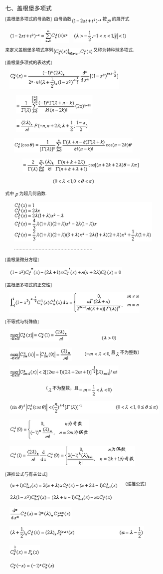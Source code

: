 <div class=Section1>
<p class=MsoNormal><span lang=ZH-CN style='font-size:14.0pt;font-family:宋体_GB2312'>七、盖根堡多项式</span></p>
<p class=MsoNormal style='line-height:12.0pt'><span lang=EN-US
style='font-family:宋体_GB2312'>[</span><span lang=ZH-CN style='font-family:宋体_GB2312'>盖根堡多项式的母函数</span><span
lang=EN-US style='font-family:宋体_GB2312'>]&nbsp; </span><span lang=ZH-CN
style='font-family:宋体_GB2312'>由母函数</span><sub><span lang=EN-US
style='font-family:宋体_GB2312'><img width=100 height=23
src="res/17e9d95da129bdd93c34fb6cc6aaaa52_5731_files/image002.gif" u1:shapes="_x0000_i1025"
align=absmiddle></span></sub><span lang=ZH-CN style='font-family:宋体_GB2312'>按</span><sub><span
lang=EN-US style='font-family:宋体_GB2312'><img width=16 height=20
src="res/17e9d95da129bdd93c34fb6cc6aaaa52_5731_files/image004.gif" u1:shapes="_x0000_i1026"
align=absmiddle></span></sub><span lang=ZH-CN style='font-family:宋体_GB2312'>的展开式</span></p>
<p class=MsoNormal style='line-height:12.0pt'><span lang=EN-US
style='font-family:宋体_GB2312'>&nbsp;&nbsp;&nbsp; <sub><img width=100 height=23
src="res/17e9d95da129bdd93c34fb6cc6aaaa52_5731_files/image006.gif" u1:shapes="_x0000_i1027"
align=absmiddle><img width=91 height=45
src="res/17e9d95da129bdd93c34fb6cc6aaaa52_5731_files/image008.gif" u1:shapes="_x0000_i1028"
align=absmiddle></sub>&nbsp;&nbsp;&nbsp;&nbsp;<sub><img width=172 height=41
src="res/17e9d95da129bdd93c34fb6cc6aaaa52_5731_files/image010.gif" u1:shapes="_x0000_i1029"
align=absmiddle></sub></span></p>
<p class=MsoNormal style='line-height:12.0pt'><span lang=ZH-CN
style='font-family:宋体_GB2312'>来定义盖根堡多项式序列</span><sub><span lang=EN-US
style='font-family:宋体_GB2312'><img width=129 height=24
src="res/17e9d95da129bdd93c34fb6cc6aaaa52_5731_files/image012.gif" u1:shapes="_x0000_i1030"
align=absmiddle></span></sub><span lang=ZH-CN style='font-family:宋体_GB2312'>又称为特种球多项式</span><span
lang=EN-US style='font-family:宋体_GB2312'>.</span></p>
<p class=MsoNormal style='line-height:12.0pt'><span lang=EN-US
style='font-family:宋体_GB2312'>[</span><span lang=ZH-CN style='font-family:宋体_GB2312'>盖根堡多项式的表达式</span><span
lang=EN-US style='font-family:宋体_GB2312'>]</span></p>
<p class=MsoNormal style='line-height:12.0pt'><span lang=EN-US
style='font-family:宋体_GB2312'>&nbsp;&nbsp;&nbsp; <sub><img width=351 height=61
src="res/17e9d95da129bdd93c34fb6cc6aaaa52_5731_files/image014.gif" u1:shapes="_x0000_i1031"></sub></span></p>
<p class=MsoNormal style='line-height:12.0pt'><span lang=EN-US
style='font-family:宋体_GB2312'>&nbsp;&nbsp;&nbsp; &nbsp;&nbsp;&nbsp;&nbsp;&nbsp;
<sub><img width=245 height=60
src="res/17e9d95da129bdd93c34fb6cc6aaaa52_5731_files/image016.gif" u1:shapes="_x0000_i1032"></sub></span></p>
<p class=MsoNormal style='line-height:12.0pt'><span lang=EN-US
style='font-family:宋体_GB2312'>&nbsp;&nbsp;&nbsp; &nbsp;&nbsp;&nbsp;&nbsp;&nbsp;
<sub><img width=232 height=41
src="res/17e9d95da129bdd93c34fb6cc6aaaa52_5731_files/image018.gif" u1:shapes="_x0000_i1045"></sub></span></p>
<p class=MsoNormal style='line-height:12.0pt'><span lang=EN-US
style='font-family:宋体_GB2312'>&nbsp;&nbsp;&nbsp;&nbsp;&nbsp;&nbsp;&nbsp; <sub><img
width=381 height=45 src="res/17e9d95da129bdd93c34fb6cc6aaaa52_5731_files/image020.gif"
u1:shapes="_x0000_i1046"></sub></span></p>
<p class=MsoNormal style='line-height:12.0pt'><span lang=EN-US
style='font-family:宋体_GB2312'>&nbsp;&nbsp;&nbsp;&nbsp;&nbsp;&nbsp;&nbsp;&nbsp;&nbsp;&nbsp;&nbsp;&nbsp;&nbsp;&nbsp;&nbsp;
<sub><img width=376 height=45
src="res/17e9d95da129bdd93c34fb6cc6aaaa52_5731_files/image022.gif" u1:shapes="_x0000_i1047"></sub></span></p>
<p class=MsoNormal style='line-height:12.0pt'><span lang=EN-US
style='font-family:宋体_GB2312'>&nbsp;&nbsp;&nbsp;&nbsp;&nbsp;&nbsp;&nbsp;&nbsp;&nbsp;&nbsp;&nbsp;&nbsp;&nbsp;&nbsp;&nbsp;&nbsp;&nbsp;&nbsp;&nbsp;&nbsp;&nbsp;&nbsp;&nbsp;&nbsp;&nbsp;&nbsp;&nbsp;&nbsp;&nbsp;&nbsp;&nbsp;&nbsp;&nbsp;&nbsp;&nbsp;&nbsp;&nbsp;&nbsp;&nbsp;&nbsp;&nbsp;&nbsp;
<sub><img width=137 height=21
src="res/17e9d95da129bdd93c34fb6cc6aaaa52_5731_files/image024.gif" u1:shapes="_x0000_i1048"></sub></span></p>
<p class=MsoNormal style='line-height:12.0pt'><span lang=ZH-CN
style='font-family:宋体_GB2312'>式中</span><sub><span lang=EN-US style='font-family:
宋体_GB2312'><img width=17 height=16
src="res/17e9d95da129bdd93c34fb6cc6aaaa52_5731_files/image026.gif" u1:shapes="_x0000_i1049"
align=absmiddle></span></sub><span lang=ZH-CN style='font-family:宋体_GB2312'>为超几何函数</span><span
lang=EN-US style='font-family:宋体_GB2312'>.</span></p>
<p class=MsoNormal style='line-height:12.0pt'><span lang=EN-US
style='font-family:宋体_GB2312'>&nbsp;&nbsp;&nbsp;&nbsp;&nbsp;&nbsp;&nbsp; <sub><img
width=443 height=125 src="res/17e9d95da129bdd93c34fb6cc6aaaa52_5731_files/image028.gif"
u1:shapes="_x0000_i1050"></sub></span></p>
<p class=MsoNormal style='line-height:12.0pt'><span lang=EN-US
style='font-family:宋体_GB2312'>&nbsp;&nbsp;&nbsp;&nbsp;&nbsp;&nbsp;&nbsp; </span><span
lang=ZH-CN style='font-family:宋体_GB2312'>······················································</span></p>
<p class=MsoNormal style='line-height:12.0pt'><span lang=EN-US
style='font-family:宋体_GB2312'>[</span><span lang=ZH-CN style='font-family:宋体_GB2312'>盖根堡微分方程</span><span
lang=EN-US style='font-family:宋体_GB2312'>]</span></p>
<p class=MsoNormal style='line-height:12.0pt'><span lang=EN-US
style='font-family:宋体_GB2312'>&nbsp;&nbsp;&nbsp; <sub><img width=361 height=31
src="res/17e9d95da129bdd93c34fb6cc6aaaa52_5731_files/image030.gif" u1:shapes="_x0000_i1051"></sub></span></p>
<p class=MsoNormal style='line-height:12.0pt'><span lang=EN-US
style='font-family:宋体_GB2312'>[</span><span lang=ZH-CN style='font-family:宋体_GB2312'>盖根堡多项式的正交性</span><span
lang=EN-US style='font-family:宋体_GB2312'>]</span></p>
<p class=MsoNormal style='line-height:12.0pt'><span lang=EN-US
style='font-family:宋体_GB2312'>&nbsp;&nbsp;&nbsp; <sub><img width=417 height=67
src="res/17e9d95da129bdd93c34fb6cc6aaaa52_5731_files/image032.gif" u1:shapes="_x0000_i1052"></sub></span></p>
<p class=MsoNormal style='line-height:12.0pt'><span lang=EN-US
style='font-family:宋体_GB2312'>[</span><span lang=ZH-CN style='font-family:宋体_GB2312'>不等式与特殊值</span><span
lang=EN-US style='font-family:宋体_GB2312'>]</span></p>
<p class=MsoNormal style='line-height:12.0pt'><span lang=EN-US
style='font-family:宋体_GB2312'>&nbsp;&nbsp;&nbsp; <sub><img width=189 height=41
src="res/17e9d95da129bdd93c34fb6cc6aaaa52_5731_files/image034.gif" u1:shapes="_x0000_i1053"></sub>&nbsp;&nbsp;&nbsp;&nbsp;&nbsp;&nbsp;&nbsp;&nbsp;&nbsp;&nbsp;&nbsp;&nbsp;&nbsp;&nbsp;&nbsp;&nbsp;&nbsp;&nbsp;&nbsp;&nbsp;&nbsp;&nbsp;&nbsp;&nbsp;&nbsp;&nbsp;&nbsp;&nbsp;&nbsp;&nbsp;<sub><img
width=51 height=21 src="res/17e9d95da129bdd93c34fb6cc6aaaa52_5731_files/image036.gif"
u1:shapes="_x0000_i1054"></sub></span></p>
<p class=MsoNormal style='line-height:12.0pt'><span lang=EN-US
style='font-family:宋体_GB2312'>&nbsp;&nbsp;&nbsp; <sub><img width=200 height=43
src="res/17e9d95da129bdd93c34fb6cc6aaaa52_5731_files/image038.gif" u1:shapes="_x0000_i1055"
align=absmiddle></sub>&nbsp;&nbsp;&nbsp;&nbsp;&nbsp;&nbsp;&nbsp;&nbsp;&nbsp;&nbsp;&nbsp;<sub><img
width=87 height=21 src="res/17e9d95da129bdd93c34fb6cc6aaaa52_5731_files/image040.gif"
u1:shapes="_x0000_i1056" align=absmiddle></sub></span><span lang=ZH-CN
style='font-family:宋体_GB2312'>且</span><sub><span lang=EN-US style='font-family:
宋体_GB2312'><img width=15 height=20
src="res/17e9d95da129bdd93c34fb6cc6aaaa52_5731_files/image042.gif" u1:shapes="_x0000_i1057"
align=absmiddle></span></sub><span lang=ZH-CN style='font-family:宋体_GB2312'>不为整数）</span></p>
<p class=MsoNormal style='line-height:12.0pt'><span lang=EN-US
style='font-family:宋体_GB2312'>&nbsp;&nbsp;&nbsp; <sub><img width=349 height=39
src="res/17e9d95da129bdd93c34fb6cc6aaaa52_5731_files/image044.gif" u1:shapes="_x0000_i1058"></sub></span></p>
<p class=MsoNormal style='line-height:12.0pt'><span lang=EN-US
style='font-family:宋体_GB2312'>&nbsp;&nbsp;&nbsp;&nbsp;&nbsp;&nbsp;&nbsp;&nbsp;&nbsp;&nbsp;&nbsp;&nbsp;&nbsp;&nbsp;&nbsp;&nbsp;&nbsp;&nbsp;&nbsp;&nbsp;&nbsp;&nbsp;&nbsp;&nbsp;&nbsp;&nbsp;&nbsp;&nbsp;&nbsp;&nbsp;&nbsp;&nbsp;&nbsp;&nbsp;
</span><span lang=ZH-CN style='font-family:宋体_GB2312'>（</span><sub><span
lang=EN-US style='font-family:宋体_GB2312'><img width=15 height=19
src="res/17e9d95da129bdd93c34fb6cc6aaaa52_5731_files/image045.gif" u1:shapes="_x0000_i1059"
align=absmiddle></span></sub><span lang=ZH-CN style='font-family:宋体_GB2312'>不为整数，且</span><sub><span
lang=EN-US style='font-family:宋体_GB2312'><img width=109 height=41
src="res/17e9d95da129bdd93c34fb6cc6aaaa52_5731_files/image047.gif" u1:shapes="_x0000_i1060"
align=absmiddle></span></sub></p>
<p class=MsoNormal style='line-height:12.0pt'><span lang=EN-US
style='font-family:宋体_GB2312'>&nbsp;&nbsp;&nbsp; <sub><img width=479 height=41
src="res/17e9d95da129bdd93c34fb6cc6aaaa52_5731_files/image049.gif" u1:shapes="_x0000_i1061"></sub></span></p>
<p class=MsoNormal style='line-height:12.0pt'><span lang=EN-US
style='font-family:宋体_GB2312'>&nbsp;&nbsp;&nbsp; <sub><img width=256 height=64
src="res/17e9d95da129bdd93c34fb6cc6aaaa52_5731_files/image051.gif" u1:shapes="_x0000_i1062"></sub></span></p>
<p class=MsoNormal style='line-height:12.0pt'><span lang=EN-US
style='font-family:宋体_GB2312'>&nbsp;&nbsp;&nbsp; <sub><img width=403 height=64
src="res/17e9d95da129bdd93c34fb6cc6aaaa52_5731_files/image053.gif" u1:shapes="_x0000_i1063"></sub></span></p>
<p class=MsoNormal style='line-height:12.0pt'><span lang=EN-US
style='font-family:宋体_GB2312'>[</span><span lang=ZH-CN style='font-family:宋体_GB2312'>递推公式与有关公式</span><span
lang=EN-US style='font-family:宋体_GB2312'>]</span></p>
<p class=MsoNormal style='line-height:12.0pt'><span lang=EN-US
style='font-family:宋体_GB2312'>&nbsp;&nbsp;&nbsp; <sub><img width=349 height=24
src="res/17e9d95da129bdd93c34fb6cc6aaaa52_5731_files/image055.gif" u1:shapes="_x0000_i1064"
align=absmiddle></sub>&nbsp;&nbsp;&nbsp;&nbsp;</span><span lang=ZH-CN
style='font-family:宋体_GB2312'>（递推公式）</span></p>
<p class=MsoNormal style='line-height:12.0pt'><span lang=EN-US
style='font-family:宋体_GB2312'>&nbsp;&nbsp;&nbsp; <sub><img width=331 height=24
src="res/17e9d95da129bdd93c34fb6cc6aaaa52_5731_files/image057.gif" u1:shapes="_x0000_i1065"></sub></span></p>
<p class=MsoNormal style='line-height:12.0pt'><span lang=EN-US
style='font-family:宋体_GB2312'>&nbsp;&nbsp;&nbsp; <sub><img width=199 height=41
src="res/17e9d95da129bdd93c34fb6cc6aaaa52_5731_files/image059.gif" u1:shapes="_x0000_i1066"></sub></span></p>
<p class=MsoNormal style='line-height:12.0pt'><span lang=EN-US
style='font-family:宋体_GB2312'>&nbsp;&nbsp;&nbsp; <sub><img width=431 height=41
src="res/17e9d95da129bdd93c34fb6cc6aaaa52_5731_files/image061.gif" u1:shapes="_x0000_i1067"></sub></span></p>
<p class=MsoNormal style='line-height:12.0pt'><span lang=EN-US
style='font-family:宋体_GB2312'>&nbsp;&nbsp;&nbsp; <sub><img width=97 height=36
src="res/17e9d95da129bdd93c34fb6cc6aaaa52_5731_files/image063.gif" u1:shapes="_x0000_i1068"></sub></span></p>
<p class=MsoNormal style='line-height:12.0pt'><span lang=EN-US
style='font-family:宋体_GB2312'>&nbsp;&nbsp;&nbsp; <sub><img width=147 height=24
src="res/17e9d95da129bdd93c34fb6cc6aaaa52_5731_files/image065.gif" u1:shapes="_x0000_i1069"></sub></span></p>
</div>